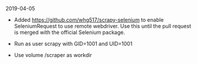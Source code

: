 2019-04-05
* Added https://github.com/whg517/scrapy-selenium to enable SeleniumRequest to use remote webdriver. Use this until the pull request is merged with the official Selenium package.

* Run as user scrapy with GID=1001 and UID=1001

* Use volume /scraper as workdir
